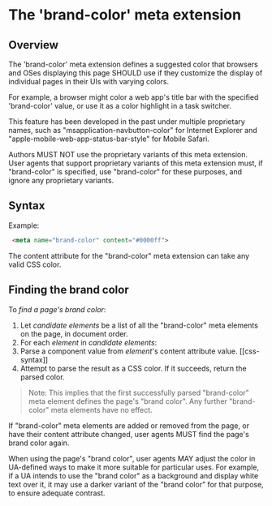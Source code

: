 # The 'brand-color' meta extension

## Overview 

The 'brand-color' meta extension defines a suggested color that 
browsers and OSes displaying this page SHOULD use if they customize 
the display of individual pages in their UIs with varying colors. 

For example, a browser might color a web app's title bar with the 
specified 'brand-color' value, or use it as a color highlight in a 
task switcher. 

This feature has been developed in the past under multiple proprietary 
names, such as "msapplication-navbutton-color" for Internet Explorer 
and "apple-mobile-web-app-status-bar-style" for Mobile Safari. 

Authors MUST NOT use the proprietary variants of this meta extension. 
User agents that support proprietary variants of this meta extension 
must, if "brand-color" is specified, use "brand-color" for these 
purposes, and ignore any proprietary variants. 

## Syntax 

Example:

```HTML
 <meta name="brand-color" content="#0000ff"> 
```

The content attribute for the "brand-color" meta extension can take 
any valid CSS color. 

## Finding the brand color

To <dfn>find a page's brand color</dfn>: 

1. Let <var>candidate elements</var> be a list of all the 
"brand-color" meta elements on the page, in document order. 
1. For each <var>element</var> in <var>candidate elements</var>: 
  1. Parse a component value from <var>element</var>'s content attribute value. [[css-syntax]] 
  1. Attempt to parse the result as a CSS color. If it succeeds, return the parsed color. 


> Note: This implies that the first successfully parsed "brand-color" 
meta element defines the page's "brand color". Any further 
"brand-color" meta elements have no effect. 

If "brand-color" meta elements are added or removed from the page, or 
have their content attribute changed, user agents MUST find the page's 
brand color again. 

When using the page's "brand color", user agents MAY adjust the color 
in UA-defined ways to make it more suitable for particular uses. For 
example, if a UA intends to use the "brand color" as a background and 
display white text over it, it may use a darker variant of the "brand 
color" for that purpose, to ensure adequate contrast. 

